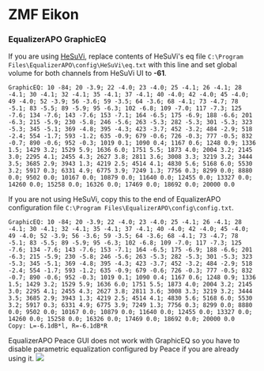 # ZMF Eikon
### EqualizerAPO GraphicEQ
If you are using [HeSuVi](https://sourceforge.net/projects/hesuvi/), replace contents of HeSuVi's eq file `C:\Program Files\EqualizerAPO\config\HeSuVi\eq.txt` with this line and set global volume for both channels from HeSuVi UI to **-61**.
```
GraphicEQ: 10 -84; 20 -3.9; 22 -4.0; 23 -4.0; 25 -4.1; 26 -4.1; 28 -4.1; 30 -4.1; 32 -4.1; 35 -4.1; 37 -4.1; 40 -4.0; 42 -4.0; 45 -4.0; 49 -4.0; 52 -3.9; 56 -3.6; 59 -3.5; 64 -3.6; 68 -4.1; 73 -4.7; 78 -5.1; 83 -5.5; 89 -5.9; 95 -6.3; 102 -6.8; 109 -7.0; 117 -7.3; 125 -7.6; 134 -7.6; 143 -7.6; 153 -7.1; 164 -6.5; 175 -6.9; 188 -6.6; 201 -6.3; 215 -5.9; 230 -5.8; 246 -5.6; 263 -5.3; 282 -5.3; 301 -5.3; 323 -5.3; 345 -5.1; 369 -4.8; 395 -4.3; 423 -3.7; 452 -3.2; 484 -2.9; 518 -2.4; 554 -1.7; 593 -1.2; 635 -0.9; 679 -0.6; 726 -0.3; 777 -0.5; 832 -0.7; 890 -0.6; 952 -0.3; 1019 0.1; 1090 0.4; 1167 0.6; 1248 0.9; 1336 1.5; 1429 3.2; 1529 5.9; 1636 6.0; 1751 5.5; 1873 4.0; 2004 3.2; 2145 3.0; 2295 4.1; 2455 4.3; 2627 3.8; 2811 3.6; 3008 3.3; 3219 3.2; 3444 3.5; 3685 2.9; 3943 1.3; 4219 2.5; 4514 4.1; 4830 5.6; 5168 6.0; 5530 3.2; 5917 0.3; 6331 4.9; 6775 3.9; 7249 1.3; 7756 0.3; 8299 0.0; 8880 0.0; 9502 0.0; 10167 0.0; 10879 0.0; 11640 0.0; 12455 0.0; 13327 0.0; 14260 0.0; 15258 0.0; 16326 0.0; 17469 0.0; 18692 0.0; 20000 0.0
```
If you are not using HeSuVi, copy this to the end of EqualizerAPO configuration file `C:\Program Files\EqualizerAPO\config\config.txt`.
```
GraphicEQ: 10 -84; 20 -3.9; 22 -4.0; 23 -4.0; 25 -4.1; 26 -4.1; 28 -4.1; 30 -4.1; 32 -4.1; 35 -4.1; 37 -4.1; 40 -4.0; 42 -4.0; 45 -4.0; 49 -4.0; 52 -3.9; 56 -3.6; 59 -3.5; 64 -3.6; 68 -4.1; 73 -4.7; 78 -5.1; 83 -5.5; 89 -5.9; 95 -6.3; 102 -6.8; 109 -7.0; 117 -7.3; 125 -7.6; 134 -7.6; 143 -7.6; 153 -7.1; 164 -6.5; 175 -6.9; 188 -6.6; 201 -6.3; 215 -5.9; 230 -5.8; 246 -5.6; 263 -5.3; 282 -5.3; 301 -5.3; 323 -5.3; 345 -5.1; 369 -4.8; 395 -4.3; 423 -3.7; 452 -3.2; 484 -2.9; 518 -2.4; 554 -1.7; 593 -1.2; 635 -0.9; 679 -0.6; 726 -0.3; 777 -0.5; 832 -0.7; 890 -0.6; 952 -0.3; 1019 0.1; 1090 0.4; 1167 0.6; 1248 0.9; 1336 1.5; 1429 3.2; 1529 5.9; 1636 6.0; 1751 5.5; 1873 4.0; 2004 3.2; 2145 3.0; 2295 4.1; 2455 4.3; 2627 3.8; 2811 3.6; 3008 3.3; 3219 3.2; 3444 3.5; 3685 2.9; 3943 1.3; 4219 2.5; 4514 4.1; 4830 5.6; 5168 6.0; 5530 3.2; 5917 0.3; 6331 4.9; 6775 3.9; 7249 1.3; 7756 0.3; 8299 0.0; 8880 0.0; 9502 0.0; 10167 0.0; 10879 0.0; 11640 0.0; 12455 0.0; 13327 0.0; 14260 0.0; 15258 0.0; 16326 0.0; 17469 0.0; 18692 0.0; 20000 0.0
Copy: L=-6.1dB*l, R=-6.1dB*R
```
EqualizerAPO Peace GUI does not work with GraphicEQ so you have to disable parametric equalization configured by Peace if you are already using it.
![](https://raw.githubusercontent.com/jaakkopasanen/AutoEq/master/results/Headphone.com/innerfidelity/onear/ZMF%20Eikon/ZMF%20Eikon.png)
